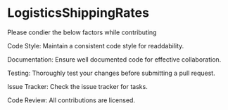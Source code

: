 # LogisticsShippingRates
Please condier the below factors while contributing

Code Style:
Maintain a consistent code style for readdability.

Documentation:
Ensure well documented code for effective collaboration.

Testing:
Thoroughly test your changes before submitting a pull request.

Issue Tracker:
Check the issue tracker for tasks.

Code Review:
All contributions are licensed. 
